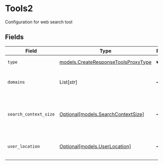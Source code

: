 # Tools2

Configuration for web search tool


## Fields

| Field                                                                            | Type                                                                             | Required                                                                         | Description                                                                      |
| -------------------------------------------------------------------------------- | -------------------------------------------------------------------------------- | -------------------------------------------------------------------------------- | -------------------------------------------------------------------------------- |
| `type`                                                                           | [models.CreateResponseToolsProxyType](../models/createresponsetoolsproxytype.md) | :heavy_check_mark:                                                               | The type of tool                                                                 |
| `domains`                                                                        | List[*str*]                                                                      | :heavy_minus_sign:                                                               | List of domains to restrict search to                                            |
| `search_context_size`                                                            | [Optional[models.SearchContextSize]](../models/searchcontextsize.md)             | :heavy_minus_sign:                                                               | Amount of context to retrieve for each search result                             |
| `user_location`                                                                  | [Optional[models.UserLocation]](../models/userlocation.md)                       | :heavy_minus_sign:                                                               | User location for search localization                                            |